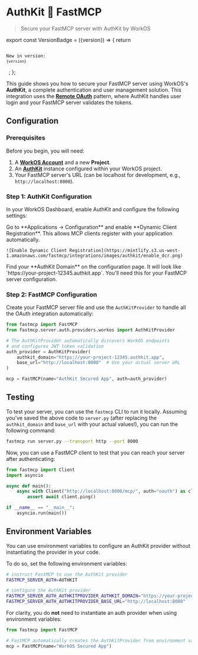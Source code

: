 # AuthKit 🤝 FastMCP

> Secure your FastMCP server with AuthKit by WorkOS

export const VersionBadge = ({version}) => {
  return <code className="version-badge-container">
            <p className="version-badge">
                <span className="version-badge-label">New in version:</span>
                <code className="version-badge-version">{version}</code>
            </p>
        </code>;
};

<VersionBadge version="2.11.0" />

This guide shows you how to secure your FastMCP server using WorkOS's **AuthKit**, a complete authentication and user management solution. This integration uses the [**Remote OAuth**](/servers/auth/remote-oauth) pattern, where AuthKit handles user login and your FastMCP server validates the tokens.

## Configuration

### Prerequisites

Before you begin, you will need:

1. A **[WorkOS Account](https://workos.com/)** and a new **Project**.
2. An **[AuthKit](https://www.authkit.com/)** instance configured within your WorkOS project.
3. Your FastMCP server's URL (can be localhost for development, e.g., `http://localhost:8000`).

### Step 1: AuthKit Configuration

In your WorkOS Dashboard, enable AuthKit and configure the following settings:

<Steps>
  <Step title="Enable Dynamic Client Registration">
    Go to **Applications → Configuration** and enable **Dynamic Client Registration**. This allows MCP clients register with your application automatically.

    ![Enable Dynamic Client Registration](https://mintlify.s3.us-west-1.amazonaws.com/fastmcp/integrations/images/authkit/enable_dcr.png)
  </Step>

  <Step title="Note Your AuthKit Domain">
    Find your **AuthKit Domain** on the configuration page. It will look like `https://your-project-12345.authkit.app`. You'll need this for your FastMCP server configuration.
  </Step>
</Steps>

### Step 2: FastMCP Configuration

Create your FastMCP server file and use the `AuthKitProvider` to handle all the OAuth integration automatically:

```python server.py
from fastmcp import FastMCP
from fastmcp.server.auth.providers.workos import AuthKitProvider

# The AuthKitProvider automatically discovers WorkOS endpoints
# and configures JWT token validation
auth_provider = AuthKitProvider(
    authkit_domain="https://your-project-12345.authkit.app",
    base_url="http://localhost:8000"  # Use your actual server URL
)

mcp = FastMCP(name="AuthKit Secured App", auth=auth_provider)
```

## Testing

To test your server, you can use the `fastmcp` CLI to run it locally. Assuming you've saved the above code to `server.py` (after replacing the `authkit_domain` and `base_url` with your actual values!), you can run the following command:

```bash
fastmcp run server.py --transport http --port 8000
```

Now, you can use a FastMCP client to test that you can reach your server after authenticating:

```python
from fastmcp import Client
import asyncio

async def main():
    async with Client("http://localhost:8000/mcp/", auth="oauth") as client:
        assert await client.ping()

if __name__ == "__main__":
    asyncio.run(main())
```

## Environment Variables

You can use environment variables to configure an AuthKit provider without instantiating the provider in your code.

To do so, set the following environment variables:

```bash
# instruct FastMCP to use the AuthKit provider
FASTMCP_SERVER_AUTH=AUTHKIT

# configure the AuthKit provider
FASTMCP_SERVER_AUTH_AUTHKITPROVIDER_AUTHKIT_DOMAIN="https://your-project-12345.authkit.app"
FASTMCP_SERVER_AUTH_AUTHKITPROVIDER_BASE_URL="http://localhost:8000"
```

For clarity, you do **not** need to instantiate an auth provider when using environment variables:

```python server.py
from fastmcp import FastMCP

# FastMCP automatically creates the AuthKitProvider from environment variables
mcp = FastMCP(name="WorkOS Secured App")
```
